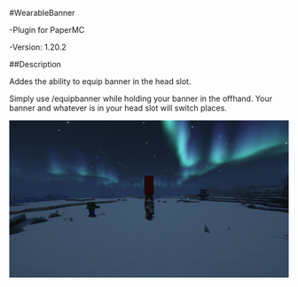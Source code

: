 #WearableBanner

-Plugin for PaperMC

-Version: 1.20.2

##Description

Addes the ability to equip banner in the head slot.

Simply use /equipbanner while holding your banner in the offhand. Your banner and whatever is in your head slot will switch places.

![adimage](.pagegithub/2025-01-10_16.36.21.png)


